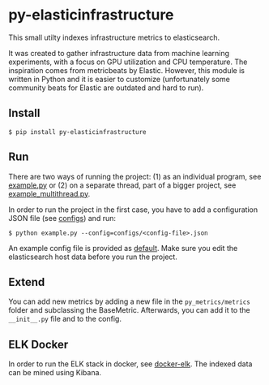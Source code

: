 # py-elasticinfrastructure
This small utilty indexes infrastructure metrics to elasticsearch.


It was created to gather infrastructure data from machine learning experiments, with a focus on GPU utilization and CPU temperature.
The inspiration comes from metricbeats by Elastic. However, this module is written in Python and it is easier to customize (unfortunately some community beats for Elastic are outdated and hard to run).

## Install

```
$ pip install py-elasticinfrastructure 
```

## Run

There are two ways of running the project: (1) as an individual program, see [example.py](https://github.com/NullConvergence/py_metrics/blob/master/example.py) or (2) on a separate thread, part of a bigger project, see [example_multithread.py](https://github.com/NullConvergence/py_metrics/blob/master/example_multithread.py).


In order to run the project in the first case, you have to add a configuration JSON file (see [configs](https://github.com/NullConvergence/py_metrics/tree/master/configs)) and run:

```
$ python example.py --config=configs/<config-file>.json
```

An example config file is provided as [default](https://github.com/NullConvergence/py_metrics/blob/master/configs/default.json). 
Make sure you edit the elasticsearch host data before you run the project.

## Extend

You can add new metrics by adding a new file in the ```py_metrics/metrics``` folder and subclassing the BaseMetric.
Afterwards, you can add it to the ```__init__.py``` file and to the config.

## ELK Docker

In order to run the ELK stack in docker, see [docker-elk](https://github.com/deviantony/docker-elk).
The indexed data can be mined using Kibana.
